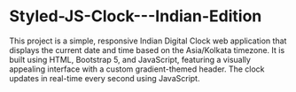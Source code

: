 # Styled-JS-Clock---Indian-Edition
This project is a simple, responsive Indian Digital Clock web application that displays the current date and time based on the Asia/Kolkata timezone. It is built using HTML, Bootstrap 5, and JavaScript, featuring a visually appealing interface with a custom gradient-themed header. The clock updates in real-time every second using JavaScript.
